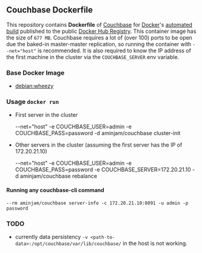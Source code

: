 ## Couchbase Dockerfile


This repository contains **Dockerfile** of [Couchbase](http://www.couchbase.com/) for [Docker](https://www.docker.com/)'s [automated build](https://github.com/aminjam/docker-containers/tree/couchbase) published to the public [Docker Hub Registry](https://registry.hub.docker.com/u/aminjam/couchbase/). This container image has the size of `677 MB`.
Couchbase requires a lot of (over 100) ports to be open due the baked-in master-master replication, so running the container with `--net="host"` is recommended. It is also required to know the IP address of the first machine in the cluster via the `COUCHBASE_SERVER` env variable.
### Base Docker Image

* [debian:wheezy](https://registry.hub.docker.com/_/debian/)

### Usage `docker run`
  - First server in the cluster


    --net="host" -e COUCHBASE_USER=admin -e COUCHBASE_PASS=password -d aminjam/couchbase cluster-init

  - Other servers in the cluster (assuming the first server has the IP of 172.20.21.10)


    --net="host" -e COUCHBASE_USER=admin -e COUCHBASE_PASS=password -e COUCHBASE_SERVER=172.20.21.10 -d aminjam/couchbase rebalance

#### Running any couchbase-cli command
    --rm aminjam/couchbase server-info -c 172.20.21.10:8091 -u admin -p password

### TODO
- currently data persistency `-v <path-to-data>:/opt/couchbase/var/lib/couchbase/` in the host is not working.

